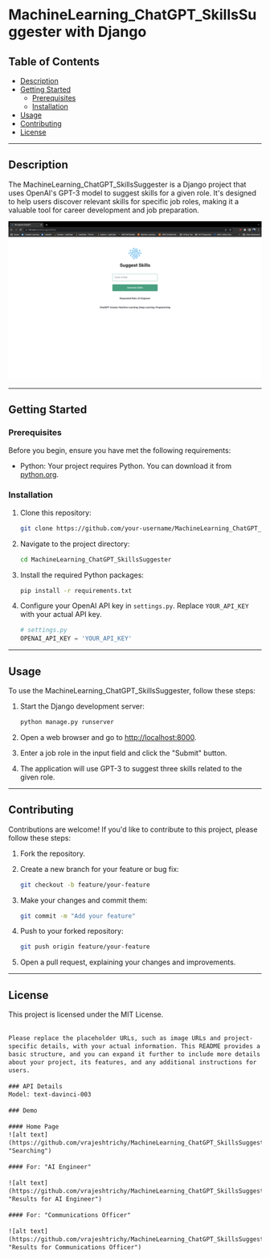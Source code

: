 # MachineLearning_ChatGPT_SkillsSuggester with Django

## Table of Contents

- [Description](#description)
- [Getting Started](#getting-started)
  - [Prerequisites](#prerequisites)
  - [Installation](#installation)
- [Usage](#usage)
- [Contributing](#contributing)
- [License](#license)

---

## Description

The MachineLearning_ChatGPT_SkillsSuggester is a Django project that uses OpenAI's GPT-3 model to suggest skills for a given role. It's designed to help users discover relevant skills for specific job roles, making it a valuable tool for career development and job preparation.

![alt text](https://github.com/vrajeshtrichy/MachineLearning_ChatGPT_SkillsSuggester/blob/master/Results/Result2.png "Results for AI Engineer")

---

## Getting Started

### Prerequisites

Before you begin, ensure you have met the following requirements:

- Python: Your project requires Python. You can download it from [python.org](https://www.python.org/downloads/).

### Installation

1. Clone this repository:

   ```bash
   git clone https://github.com/your-username/MachineLearning_ChatGPT_SkillsSuggester.git
   ```

2. Navigate to the project directory:

   ```bash
   cd MachineLearning_ChatGPT_SkillsSuggester
   ```

3. Install the required Python packages:

   ```bash
   pip install -r requirements.txt
   ```

4. Configure your OpenAI API key in `settings.py`. Replace `YOUR_API_KEY` with your actual API key.

   ```python
   # settings.py
   OPENAI_API_KEY = 'YOUR_API_KEY'
   ```

---

## Usage

To use the MachineLearning_ChatGPT_SkillsSuggester, follow these steps:

1. Start the Django development server:

   ```bash
   python manage.py runserver
   ```

2. Open a web browser and go to [http://localhost:8000](http://localhost:8000).

3. Enter a job role in the input field and click the "Submit" button.

4. The application will use GPT-3 to suggest three skills related to the given role.

---

## Contributing

Contributions are welcome! If you'd like to contribute to this project, please follow these steps:

1. Fork the repository.

2. Create a new branch for your feature or bug fix:

   ```bash
   git checkout -b feature/your-feature
   ```

3. Make your changes and commit them:

   ```bash
   git commit -m "Add your feature"
   ```

4. Push to your forked repository:

   ```bash
   git push origin feature/your-feature
   ```

5. Open a pull request, explaining your changes and improvements.

---

## License

This project is licensed under the MIT License.
```

Please replace the placeholder URLs, such as image URLs and project-specific details, with your actual information. This README provides a basic structure, and you can expand it further to include more details about your project, its features, and any additional instructions for users.

### API Details
Model: text-davinci-003

### Demo

#### Home Page
![alt text](https://github.com/vrajeshtrichy/MachineLearning_ChatGPT_SkillsSuggester/blob/master/Results/Result1.png "Searching")

#### For: "AI Engineer"

![alt text](https://github.com/vrajeshtrichy/MachineLearning_ChatGPT_SkillsSuggester/blob/master/Results/Result2.png "Results for AI Engineer")

#### For: "Communications Officer"

![alt text](https://github.com/vrajeshtrichy/MachineLearning_ChatGPT_SkillsSuggester/blob/master/Results/Result3.png "Results for Communications Officer")
